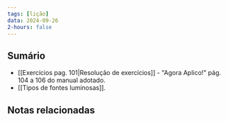 ```yaml
---
tags: [lição]
data: 2024-09-26
2-hours: false
---
```


## Sumário
- [[Exercícios pag. 101|Resolução de exercícios]] - "Agora Aplico!" pág. 104 a 106 do manual adotado.
- [[Tipos de fontes luminosas]].
## Notas relacionadas
